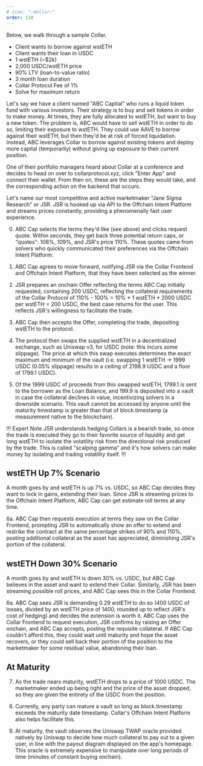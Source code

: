 ```yaml
---
# icon: ":dollar:"
order: 110
---
```


<!-- eventually will be two example trades, one swap mode one supplier mode  -->

Below, we walk through a sample Collar.

- Client wants to borrow against wstETH
- Client wants their loan in USDC
- 1 wstETH (~$2k)
- 2,000 USDC/wstETH price
- 90% LTV (loan-to-value ratio)
- 3 month loan duration
- Collar Protocol Fee of 1%
- Solve for maximum return

Let's say we have a client named "ABC Capital" who runs a liquid token fund with various investors. Their strategy is to buy and sell tokens in order to make money. At times, they are fully allocated to wstETH, but want to buy a new token. The problem is, ABC would have to sell wstETH in order to do so, limiting their exposure to wstETH. They could use AAVE to borrow against their wstETH, but then they'd be at risk of forced liquidation. Instead, ABC leverages Collar to borrow against existing tokens and deploy more capital (temporarily) without giving up exposure to their current position.

One of their portfolio managers heard about Collar at a conference and decides to head on over to collarprotocol.xyz, click "Enter App" and connect their wallet. From then on, these are the steps they would take, and the corresponding action on the backend that occurs.

Let's name our most competitive and active marketmaker "Jane Sigma Research" or JSR. JSR is hooked up via API to the Offchain Intent Platform and streams prices constantly, providing a phenomenally fast user experience.

0. ABC Cap selects the terms they'd like (see above) and clicks request quote. Within seconds, they get back three potential return caps, or "quotes": 108%, 109%, and JSR's price 110%. These quotes came from solvers who quickly communicated their preferences via the Offchain Intent Platform.

1. ABC Cap agrees to move forward, notifying JSR via the Collar Frontend and Offchain Intent Platform, that they have been selected as the winner.

2. JSR prepares an onchain Offer reflecting the terms ABC Cap initially requested, containing 200 USDC, reflecting the collateral requirements of the Collar Protocol of 110% - 100% = 10% \* 1 wstETH \* 2000 USDC per wstETH = 200 USDC, the best case returns for the user. This reflects JSR's willingness to facilitate the trade.

3. ABC Cap then accepts the Offer, completing the trade, depositing wstETH to the protocol.

4. The protocol then swaps the supplied wstETH in a decentralized exchange, such as Uniswap v3, for USDC (note: this incurs some slippage). The price at which this swap executes determines the exact maximum and minimum of the vault (i.e. swapping 1 wstETH -> 1999 USDC (0.05% slippage) results in a ceiling of 2198.9 USDC and a floor of 1799.1 USDC).

5. Of the 1999 USDC of proceeds from this swapped wstETH, 1799.1 is sent to the borrower as the Loan Balance, and 199.9 is deposited into a vault in case the collateral declines in value, incentivizing solvers in a downside scenario. This vault cannot be accessed by anyone until the maturity timestamp is greater than that of block.timestamp (a measurement native to the blockchain).

!!! Expert Note
JSR understands hedging Collars is a bearish trade, so once the trade is executed they go to their favorite source of liquidity and get long wstETH to isolate the volatility risk from the directional risk produced by the trade. This is called "scalping gamma" and it's how solvers can make money by isolating and trading volatility itself.
!!!

## wstETH Up 7% Scenario

A month goes by and wstETH is up 7% vs. USDC, so ABC Cap decides they want to lock in gains, extending their loan. Since JSR is streaming prices to the Offchain Intent Platform, ABC Cap can get estimate roll terms at any time.

6a. ABC Cap then requests execution at terms they saw on the Collar Frontend, prompting JSR to automatically show an offer to extend and restrike the contract at the same percentage strikes of 90% and 110%, posting additional collateral as the asset has appreciated, diminishing JSR's portion of the collateral.

## wstETH Down 30% Scenario

A month goes by and wstETH is down 30% vs. USDC, but ABC Cap believes in the asset and want to extend their Collar. Similarly, JSR has been streaming possible roll prices, and ABC Cap sees this in the Collar Frontend.

6a. ABC Cap sees JSR is demanding 0.29 wstETH to do so (400 USDC of losses, divided by an wstETH price of 1400, rounded up to reflect JSR's cost of hedging) and decides the extension is worth it. ABC Cap uses the Collar Frontend to request execution, JSR confirms by raising an Offer onchain, and ABC Cap accepts, posting the requisite collateral. If ABC Cap couldn't afford this, they could wait until maturity and hope the asset recovers, or they could sell back their portion of the position to the marketmaker for some residual value, abandoning their loan.

## At Maturity

7. As the trade nears maturity, wstETH drops to a price of 1000 USDC. The marketmaker ended up being right and the price of the asset dropped, so they are given the entirety of the USDC from the position.

8. Currently, any party can mature a vault so long as block.timestamp exceeds the maturity date timestamp. Collar's Offchain Intent Platform also helps facilitate this.

9. At maturity, the vault observes the Uniswap TWAP oracle provided natively by Uniswap to decide how much collateral to pay out to a given user, in line with the payout diagram displayed on the app's homepage. This oracle is extremely expensive to manipulate over long periods of time (minutes of constant buying onchain).
